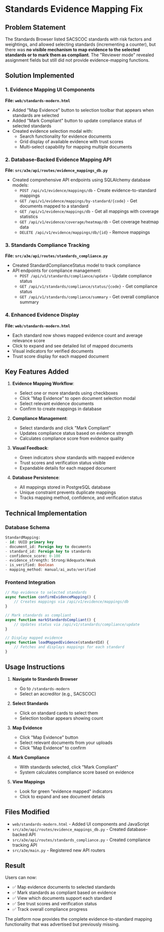 # Standards Evidence Mapping Fix

## Problem Statement
The Standards Browser listed SACSCOC standards with risk factors and weightings, and allowed selecting standards (incrementing a counter), but there was **no visible mechanism to map evidence to the selected standards or to mark them as compliant**. The "Reviewer mode" revealed assignment fields but still did not provide evidence-mapping functions.

## Solution Implemented

### 1. Evidence Mapping UI Components
**File: `web/standards-modern.html`**
- Added "Map Evidence" button to selection toolbar that appears when standards are selected
- Added "Mark Compliant" button to update compliance status of selected standards
- Created evidence selection modal with:
  - Search functionality for evidence documents
  - Grid display of available evidence with trust scores
  - Multi-select capability for mapping multiple documents

### 2. Database-Backed Evidence Mapping API
**File: `src/a3e/api/routes/evidence_mappings_db.py`**
- Created comprehensive API endpoints using SQLAlchemy database models:
  - `POST /api/v1/evidence/mappings/db` - Create evidence-to-standard mappings
  - `GET /api/v1/evidence/mappings/by-standard/{code}` - Get documents mapped to a standard
  - `GET /api/v1/evidence/mappings/db` - Get all mappings with coverage statistics
  - `GET /api/v1/evidence/coverage/heatmap/db` - Get coverage heatmap data
  - `DELETE /api/v1/evidence/mappings/db/{id}` - Remove mappings

### 3. Standards Compliance Tracking
**File: `src/a3e/api/routes/standards_compliance.py`**
- Created StandardComplianceStatus model to track compliance
- API endpoints for compliance management:
  - `POST /api/v1/standards/compliance/update` - Update compliance status
  - `GET /api/v1/standards/compliance/status/{code}` - Get compliance status
  - `GET /api/v1/standards/compliance/summary` - Get overall compliance summary

### 4. Enhanced Evidence Display
**File: `web/standards-modern.html`**
- Each standard now shows mapped evidence count and average relevance score
- Click to expand and see detailed list of mapped documents
- Visual indicators for verified documents
- Trust score display for each mapped document

## Key Features Added

1. **Evidence Mapping Workflow**:
   - Select one or more standards using checkboxes
   - Click "Map Evidence" to open document selection modal
   - Select relevant evidence documents
   - Confirm to create mappings in database

2. **Compliance Management**:
   - Select standards and click "Mark Compliant"
   - Updates compliance status based on evidence strength
   - Calculates compliance score from evidence quality

3. **Visual Feedback**:
   - Green indicators show standards with mapped evidence
   - Trust scores and verification status visible
   - Expandable details for each mapped document

4. **Database Persistence**:
   - All mappings stored in PostgreSQL database
   - Unique constraint prevents duplicate mappings
   - Tracks mapping method, confidence, and verification status

## Technical Implementation

### Database Schema
```sql
StandardMapping:
- id: UUID primary key
- document_id: Foreign key to documents
- standard_id: Foreign key to standards
- confidence_score: 0-100
- evidence_strength: Strong/Adequate/Weak
- is_verified: Boolean
- mapping_method: manual/ai_auto/verified
```

### Frontend Integration
```javascript
// Map evidence to selected standards
async function confirmEvidenceMapping() {
    // Creates mappings via /api/v1/evidence/mappings/db
}

// Mark standards as compliant
async function markStandardsCompliant() {
    // Updates status via /api/v1/standards/compliance/update
}

// Display mapped evidence
async function loadMappedEvidence(standardId) {
    // Fetches and displays mappings for each standard
}
```

## Usage Instructions

1. **Navigate to Standards Browser**
   - Go to `/standards-modern`
   - Select an accreditor (e.g., SACSCOC)

2. **Select Standards**
   - Click on standard cards to select them
   - Selection toolbar appears showing count

3. **Map Evidence**
   - Click "Map Evidence" button
   - Select relevant documents from your uploads
   - Click "Map Evidence" to confirm

4. **Mark Compliance**
   - With standards selected, click "Mark Compliant"
   - System calculates compliance score based on evidence

5. **View Mappings**
   - Look for green "evidence mapped" indicators
   - Click to expand and see document details

## Files Modified
- `web/standards-modern.html` - Added UI components and JavaScript
- `src/a3e/api/routes/evidence_mappings_db.py` - Created database-backed API
- `src/a3e/api/routes/standards_compliance.py` - Created compliance tracking API
- `src/a3e/main.py` - Registered new API routers

## Result
Users can now:
- ✅ Map evidence documents to selected standards
- ✅ Mark standards as compliant based on evidence
- ✅ View which documents support each standard
- ✅ See trust scores and verification status
- ✅ Track overall compliance progress

The platform now provides the complete evidence-to-standard mapping functionality that was advertised but previously missing.